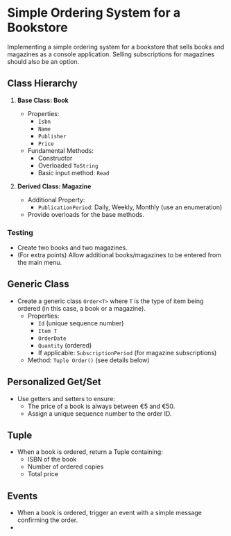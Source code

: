 # Simple Ordering System for a Bookstore

Implementing a simple ordering system for a bookstore that sells books and magazines as a console application.
Selling subscriptions for magazines should also be an option.

## Class Hierarchy

1. **Base Class: Book**
   - Properties:
     - `Isbn`
     - `Name`
     - `Publisher`
     - `Price`
   - Fundamental Methods:
     - Constructor
     - Overloaded `ToString`
     - Basic input method: `Read`

2. **Derived Class: Magazine**
   - Additional Property:
     - `PublicationPeriod`: Daily, Weekly, Monthly (use an enumeration)
   - Provide overloads for the base methods.

### Testing
- Create two books and two magazines.
- (For extra points) Allow additional books/magazines to be entered from the main menu.

## Generic Class

- Create a generic class `Order<T>` where `T` is the type of item being ordered (in this case, a book or a magazine).
  - Properties:
    - `Id` (unique sequence number)
    - `Item T`
    - `OrderDate`
    - `Quantity` (ordered)
    - If applicable: `SubscriptionPeriod` (for magazine subscriptions)
  - Method: `Tuple Order()` (see details below)

## Personalized Get/Set

- Use getters and setters to ensure:
  - The price of a book is always between €5 and €50.
  - Assign a unique sequence number to the order ID.

## Tuple

- When a book is ordered, return a Tuple containing:
  - ISBN of the book
  - Number of ordered copies
  - Total price

## Events

- When a book is ordered, trigger an event with a simple message confirming the order.
- 
